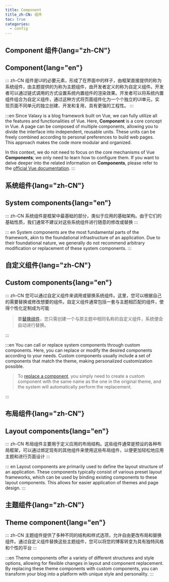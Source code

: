 ```yaml
---
title: Component
title_zh-CN: 组件
toc: true
categories:
  - config
---
```


## Component 组件{lang="zh-CN"}

## Component{lang="en"}

::: zh-CN
组件是UI的必要元素，形成了在界面中的样子，由框架直接提供的称为系统组件，由主题提供的为称为主题组件，由开发者定义的称为自定义组件。开发者可以通过链式调用的方式设置系统内置组件的渲染效果。开发者可以将系统内置组件组合为自定义组件，通过这种方式将页面组件化为一个个独立的UI单元，实现页面不同单元的独立创建、开发和复用，具有更强的工程性。
:::

<!-- TODO: Need to update document -->

:::en
Since Valaxy is a blog framework built on Vue, we can fully utilize all the features and functionalities of Vue. Here, **Component** is a core concept in Vue. A page can be composed of multiple components, allowing you to divide the interface into independent, reusable units. These units can be freely combined according to personal preferences to build web pages. This approach makes the code more modular and organized.

In this context, we do not need to focus on the core mechanisms of Vue **Components**; we only need to learn how to configure them. If you want to delve deeper into the related information on **Components**, please refer to the [official Vue documentation](https://vuejs.org/guide/essentials/component-basics).
:::

## 系统组件{lang="zh-CN"}

## System components{lang="en"}

::: zh-CN
系统组件是框架中最基础的部分，类似于应用的基础架构。由于它们的基础性质，我们通常不建议对这些系统组件进行随意的修改或替换
:::

::: en
System components are the most fundamental parts of the framework, akin to the foundational infrastructure of an application. Due to their foundational nature, we generally do not recommend arbitrary modification or replacement of these system components.
:::

## 自定义组件{lang="zh-CN"}

## Custom components{lang="en"}

::: zh-CN
您可以通过自定义组件来调用或替换系统组件。这里，您可以根据自己的需要替换或修改想要的组件。自定义组件通常包括一套与主题相匹配的组件，使得个性化定制成为可能

> 要[替换组件](https://valaxy.site/guide/custom/components)，您只需创建一个与原主题中相同名称的自定义组件，系统便会自动进行替换。

:::

:::en
You can call or replace system components through custom components. Here, you can replace or modify the desired components according to your needs. Custom components usually include a set of components that match the theme, making personalized customization possible.

> To [replace a component](https://valaxy.site/guide/custom/components), you simply need to create a custom component with the same name as the one in the original theme, and the system will automatically perform the replacement.

:::

## 布局组件{lang="zh-CN"}

## Layout components{lang="en"}

::: zh-CN
布局组件主要用于定义应用的布局结构。这些组件通常是预设的各种布局框架，可以通过绑定现有的其他组件来使用这些布局组件，以便更加轻松地应用主题和进行页面设计
:::

::: en
Layout components are primarily used to define the layout structure of an application. These components typically consist of various preset layout frameworks, which can be used by binding existing components to these layout components. This allows for easier application of themes and page design.
:::

## 主题组件{lang="zh-CN"}

## Theme component{lang="en"}

::: zh-CN
主题组件提供了多种不同的结构和样式选项，允许自由更改布局和替换组件。通过自定义组件替换这些主题组件，您可以将您的博客转变为具有独特风格和个性的平台
:::

:::en
Theme components offer a variety of different structures and style options, allowing for flexible changes in layout and component replacement. By replacing these theme components with custom components, you can transform your blog into a platform with unique style and personality.
:::
